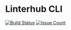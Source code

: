 Linterhub CLI
=====
[![Build Status](https://travis-ci.org/repometric/linterhub-cli.svg?branch=master)](https://travis-ci.org/repometric/linterhub-cli)
[![Issue Count](https://codeclimate.com/github/Repometric/linterhub-cli/badges/issue_count.svg)](https://codeclimate.com/github/Repometric/linterhub-cli)